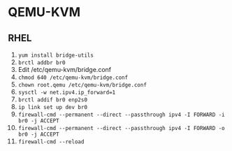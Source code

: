 # QEMU-KVM

## RHEL

1. `yum install bridge-utils`
1. `brctl addbr br0`
1. Edit /etc/qemu-kvm/bridge.conf
1. `chmod 640 /etc/qemu-kvm/bridge.conf`
1. `chown root.qemu /etc/qemu-kvm/bridge.conf`
1. `sysctl -w net.ipv4.ip_forward=1`
1. `brctl addif br0 enp2s0`
1. `ip link set up dev br0`
1. `firewall-cmd --permanent --direct --passthrough ipv4 -I FORWARD -i br0 -j ACCEPT`
1. `firewall-cmd --permanent --direct --passthrough ipv4 -I FORWARD -o br0 -j ACCEPT`
1. `firewall-cmd --reload`

